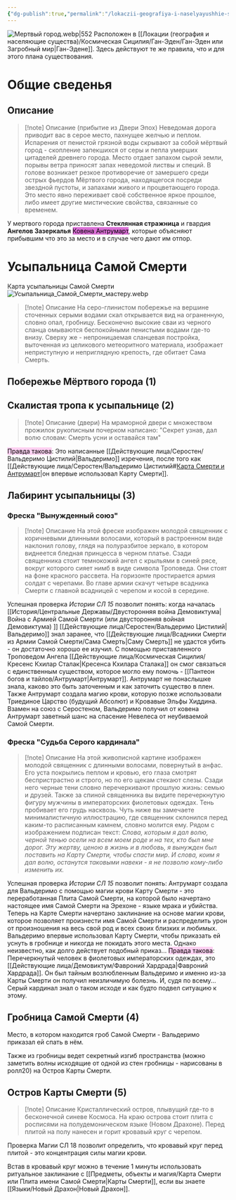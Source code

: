 ```yaml
---
{"dg-publish":true,"permalink":"/lokaczii-geografiya-i-naselyayushhie-sushhestva/kosmicheskaya-sicziliya/gan-eden/myortvyj-gorod/","dgPassFrontmatter":true}
---
```



![Мертвый город.webp|552](/img/user/%D0%98%D0%B7%D0%BE%D0%B1%D1%80%D0%B0%D0%B6%D0%B5%D0%BD%D0%B8%D1%8F/%D0%9C%D0%B5%D1%80%D1%82%D0%B2%D1%8B%D0%B9%20%D0%B3%D0%BE%D1%80%D0%BE%D0%B4.webp)
Расположен в [[Локации (география и населяющие существа)/Космическая Сицилия/Ган-Эден/Ган-Эден или Загробный мир\|Ган-Эдене]]. Здесь действуют те же правила, что и для этого плана существования.
# Общие сведенья

## Описание
> [!note] Описание (прибытие из Двери Эпох)
> Неведомая дорога приводит вас в серое место, пахнущее желчью и пеплом. Испарения от пенистой грязной воды скрывают за собой мёртвый город - скопление запекшихся от серы и пепла умерших цитаделей древнего города. Место отдает запахом сырой земли, порывы ветра приносят запах неведомой листвы и специй. В голове возникает резкое противоречие от замершего среди острых фьердов Мёртвого города, находящегося посреди звездной пустоты, и запахами живого и процветающего города. Это место явно переживает своё собственное яркое прошлое, либо имеет другие мистические свойства, связанные со временем.

У мертвого города приставлена **Стеклянная стражница** и гвардия **Ангелов Зазеркалья** <mark style="background: #DA70D6;">Ковена Антрумарт</mark>, которые объясняют прибывшим что это за место и в случае чего дают им отпор.
# Усыпальница Самой Смерти

Карта усыпальницы Самой Смерти
![Усыпальница_Самой_Смерти_мастеру.webp](/img/user/%D0%98%D0%B7%D0%BE%D0%B1%D1%80%D0%B0%D0%B6%D0%B5%D0%BD%D0%B8%D1%8F/%D0%A3%D1%81%D1%8B%D0%BF%D0%B0%D0%BB%D1%8C%D0%BD%D0%B8%D1%86%D0%B0_%D0%A1%D0%B0%D0%BC%D0%BE%D0%B9_%D0%A1%D0%BC%D0%B5%D1%80%D1%82%D0%B8_%D0%BC%D0%B0%D1%81%D1%82%D0%B5%D1%80%D1%83.webp)

> [!note] Описание
>  На серо-глинистом побережье на вершине сточенных серыми водами скал открывается вид на ограненную, словно опал, гробницу. Бесконечно высокие сваи из черного сланца омываются беспокойными пенистыми водами где-то внизу. Сверху же - непроницаемая сланцевая постройка, выточенная из целикового метеоритного материала, изображает неприступную и неприглядную крепость, где обитает Сама Смерть.

## Побережье Мёртвого города (1)
## Скалистая тропа к усыпальнице (2)
> [!note] Описание (двери)
>  На мраморной двери с множеством прожилок рукописным почерком написано:
>  "Секрет узнав, дал волю словам: Смерть усни и оставайся там"

<mark style="background: #FFB8EBA6;">Правда такова</mark>: Это написанные [[Действующие лица/Серостен/Вальдеримо Цистилий\|Вальдеримо]] изречения, после того как [[Действующие лица/Серостен/Вальдеримо Цистилий#<u>Карта Смерти и Антрумарт</u>\|он впервые использовал Карту Смерти]].
## Лабиринт усыпальницы (3)
### Фреска "Вынужденный союз"
> [!note] Описание
>  На этой фреске изображен молодой священник с коричневыми длинными волосами, который в растроенном виде наклонил голову, глядя на полуразбитое зеркало, в котором виднеется бледная принцесса в черном платье. Сзади священника стоит темнокожий ангел с крыльями в синей рясе, вокруг которого сияет нимб в виде символа Троповеда. Они стоят на фоне красного рассвета. На горизонте простирается армия солдат с черепами. Во главе армии скачут четыре всадника Смерти с главной всадницей с черепом и косой в середине.

Успешная проверка *Истории СЛ 15* позволит понять: когда началась [[История/Центральные Державы/Двусторонняя война Демовиктума\|Война с Армией Самой Смерти (или двусторонняя войная Демовиктума) ]] [[Действующие лица/Серостен/Вальдеримо Цистилий\|Вальдеримо]] знал заранее, что [[Действующие лица/Всадники Смерти из Армии Самой Смерти/Сама Смерть\|Саму Смерть]] не удастся убить - он достаточно хорошо ее изучил. С помощью приставленного Троповедом Ангела [[Действующие лица/Космическая Сицилия/Кресенс Кхилар Сталак\|Кресенса Кхилара Сталака]] он смог связаться с единственным существом, которое могло ему помочь - [[Пантеон богов и тайлов/Антрумарт\|Антрумарт]]. Антрумарт не понаслышке знала, каково это быть заточенным и как заточить существо в плен. Также Антрумарт создала магию крови, которую позже использовали Триединое Царство (будущий Абсолют) и Кровавые Эльфы Хиддина. Взамен на союз с Серостеном, Вальдеримо получил от ковена Антрумарт заветный шанс на спасение Невелеса от неубиваемой Самой Смерти.
### Фреска "Судьба Серого кардинала"
> [!note] Описание
>  На этой живописной картине изображен молодой священник с длинными волосами, повернутый в анфас. Его уста покрылись пеплом и кровью, его глаза смотрят беспристрастно и строго, но по его щекам стекают слезы. Сзади него черные тени словно перечеркивают прошлую жизнь: семью и друзей. Также за спиной священника вы видите перечеркнутую фигуру мужчины в императорских фиолетовых одеждах. Тень пробивает его грудь насквозь.  Чуть ниже вы замечаете минималистичную иллюстрацию, где священник склонился перед каким-то расписанным камнем, словно молится ему. Рядом с изображением подписан текст: *Слова, которым я дал волю, черной тенью осели на всем моем роде и на тех, кто был мне дорог. Эту жертву, ценою в жизнь и в любовь, я вынужден был поставить на Карту Смерти, чтобы спасти мир. И слова, коим я дал волю, останутся таковыми навеки - я не позволю кому-либо изменить их.*

Успешная проверка *Истории СЛ 15* позволит понять: Антрумарт создала для Вальдеримо с помощью магии крови Карту Смерти - это переработанная Плита Самой Смерти, на которой было начертано настоящее имя Самой Смерти на Эрехоне - языке мрака и убийства. Теперь на Карте Смерти начертано заклинание на основе магии крови, которое позволяет произнести имя Самой Смерти и распределить урон от произношения на весь свой род и всех своих близких и любимых. Вальдеримо впервые использовал Карту Смерти, чтобы приказать ей уснуть в гробнице и никогда не покидать этого места. Однако неизвестно, как долго действует подобный приказ...
<mark style="background: #FFB8EBA6;">Правда такова</mark>: Перечеркнутый человек в фиолетовых императорских одеждах, это [[Действующие лица/Демовиктум/Фавроний Хардрада\|Фавроний Хардрада]]. Он был тайным возлюбленным Вальдеримо и именно из-за Карты Смерти он получил неизличимую болезнь. И, судя по всему... Серый кардинал знал о таком исходе и как будто подвел ситуацию к этому.

## Гробница Самой Смерти (4)
Место, в котором находится гроб Самой Смерти - Вальдеримо приказал ей спать в нём.

Также из гробницы ведет секретный изгиб пространства (можно заметить волны исходящие от одной из стен гробницы - нарисованы в ролл20) на Остров Карты Смерти.

## Остров Карты Смерти (5)
> [!note] Описание
> Кристаллический остров, плывущий где-то в бесконечной синеве Космоса. На краю острова стоит плита с росписями на полудемоническом языке (Новом Драхоне). Перед плитой на полу нанесен и горит кровавый круг с черепом. 

Проверка Магии СЛ 18 позволит определить, что кровавый круг перед плитой - это концентрация силы магии крови. 

Встав в кровавый круг можно в течение 1 минуты использовать ритуальное заклинание с [[Предметы, объекты и магия/Карта Смерти или Плита имени Самой Смерти\|Карты Смерти]], если вы знаете [[Языки/Новый Драхон\|Новый Драхон]].
